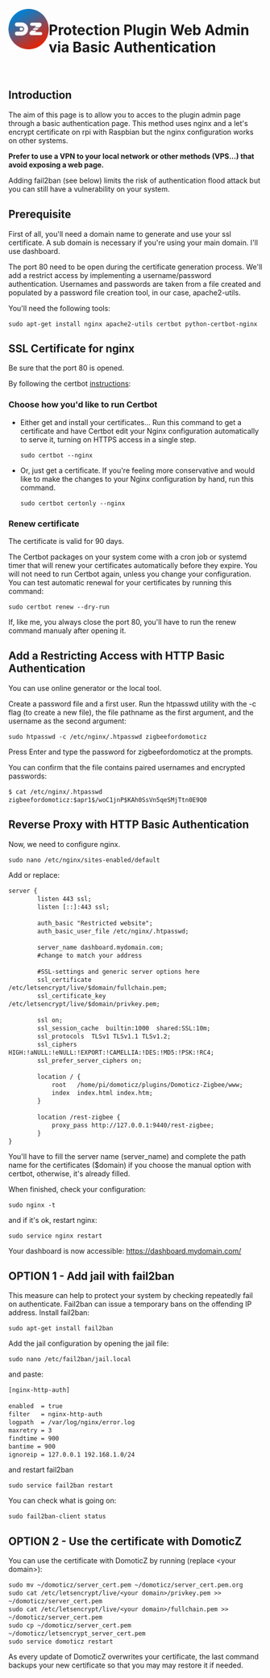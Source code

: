 <a href="Home.md"><img align="left" width="80" height="80" src="../Images/logo_Z4D.png" alt="Logo"></a>

# Protection Plugin Web Admin via Basic Authentication

</br>

## Introduction

The aim of this page is to allow you to acces to the plugin admin page through a basic authentication page.
This method uses nginx and a let's encrypt certificate on rpi with Raspbian but the nginx configuration works on other systems.

**Prefer to use a VPN to your local network or other methods (VPS...) that avoid exposing a web page.**

Adding fail2ban (see below) limits the risk of authentication flood attack but you can still have a vulnerability on your system.

## Prerequisite

First of all, you'll need a domain name to generate and use your ssl certificate. A sub domain is necessary if you're using your main domain. I'll use dashboard.

The port 80 need to be open during the certificate generation process.
We'll add a restrict access by implementing a username/password authentication. Usernames and passwords are taken from a file created and populated by a password file creation tool, in our case, apache2-utils.

You'll need the following tools:

```shell
sudo apt-get install nginx apache2-utils certbot python-certbot-nginx
```

## SSL Certificate for nginx

Be sure that the port 80 is opened.

By following the certbot [instructions](https://certbot.eff.org/lets-encrypt/debianbuster-nginx):

### Choose how you'd like to run Certbot

* Either get and install your certificates...
    Run this command to get a certificate and have Certbot edit your Nginx configuration automatically to serve it, turning on HTTPS access in a single step.

    ```shell
    sudo certbot --nginx
    ```

* Or, just get a certificate.
    If you're feeling more conservative and would like to make the changes to your Nginx configuration by hand, run this command.

    ```shell
    sudo certbot certonly --nginx
    ```

### Renew certificate

The certificate is valid for 90 days.

The Certbot packages on your system come with a cron job or systemd timer that will renew your certificates automatically before they expire. You will not need to run Certbot again, unless you change your configuration. You can test automatic renewal for your certificates by running this command:

```shell
sudo certbot renew --dry-run
```

If, like me, you always close the port 80, you'll have to run the renew command manualy after opening it.

## Add a Restricting Access with HTTP Basic Authentication

You can use online generator or the local tool.

Create a password file and a first user. Run the htpasswd utility with the -c flag (to create a new file), the file pathname as the first argument, and the username as the second argument:

```shell
sudo htpasswd -c /etc/nginx/.htpasswd zigbeefordomoticz
```

Press Enter and type the password for zigbeefordomoticz at the prompts.

You can confirm that the file contains paired usernames and encrypted passwords:

```shell
$ cat /etc/nginx/.htpasswd
zigbeefordomoticz:$apr1$/woC1jnP$KAh0SsVn5qeSMjTtn0E9Q0
```

## Reverse Proxy with HTTP Basic Authentication

Now, we need to configure nginx.

```shell
sudo nano /etc/nginx/sites-enabled/default
```

Add or replace:

```script
server {
        listen 443 ssl;
        listen [::]:443 ssl;

        auth_basic "Restricted website";
        auth_basic_user_file /etc/nginx/.htpasswd;

        server_name dashboard.mydomain.com;
        #change to match your address

        #SSL-settings and generic server options here
        ssl_certificate           /etc/letsencrypt/live/$domain/fullchain.pem;
        ssl_certificate_key       /etc/letsencrypt/live/$domain/privkey.pem;

        ssl on;
        ssl_session_cache  builtin:1000  shared:SSL:10m;
        ssl_protocols  TLSv1 TLSv1.1 TLSv1.2;
        ssl_ciphers HIGH:!aNULL:!eNULL:!EXPORT:!CAMELLIA:!DES:!MD5:!PSK:!RC4;
        ssl_prefer_server_ciphers on;

        location / {
            root   /home/pi/domoticz/plugins/Domoticz-Zigbee/www;
            index  index.html index.htm;
        }

        location /rest-zigbee {
            proxy_pass http://127.0.0.1:9440/rest-zigbee;
        }
}
```

You'll have to fill the server name (server_name) and complete the path name for the certificates ($domain) if you choose the manual option with certbot, otherwise, it's already filled.

When finished, check your configuration:

```shell
sudo nginx -t
```

and if it's ok, restart nginx:

```shell
sudo service nginx restart
```

Your dashboard is now accessible: <https://dashboard.mydomain.com/>

## OPTION 1 - Add jail with fail2ban

This measure can help to protect your system by checking repeatedly fail on authenticate.
Fail2ban can issue a temporary bans on the offending IP address.
Install fail2ban:

```shell
sudo apt-get install fail2ban
```

Add the jail configuration by opening the jail file:

```shell
sudo nano /etc/fail2ban/jail.local
```

and paste:

```config
[nginx-http-auth]

enabled  = true
filter   = nginx-http-auth
logpath  = /var/log/nginx/error.log
maxretry = 3
findtime = 900
bantime = 900
ignoreip = 127.0.0.1 192.168.1.0/24
```

and restart fail2ban

```shell
sudo service fail2ban restart
```

You can check what is going on:

```shell
sudo fail2ban-client status
```

## OPTION 2 - Use the certificate with DomoticZ

You can use the certificate with DomoticZ by running (replace \<your domain>):

```shell
sudo mv ~/domoticz/server_cert.pem ~/domoticz/server_cert.pem.org
sudo cat /etc/letsencrypt/live/<your domain>/privkey.pem >> ~/domoticz/server_cert.pem
sudo cat /etc/letsencrypt/live/<your domain>/fullchain.pem >> ~/domoticz/server_cert.pem
sudo cp ~/domoticz/server_cert.pem ~/domoticz/letsencrypt_server_cert.pem
sudo service domoticz restart
```

As every update of DomoticZ overwrites your certificate, the last command backups your new certificate so that you may may restore it if needed.
